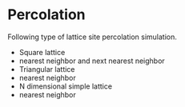 # Percolation

Following type of lattice site percolation simulation.

 - Square lattice
  - nearest neighbor and next nearest neighbor
 - Triangular lattice
  - nearest neighbor
 - N dimensional simple lattice
  - nearest neighbor
